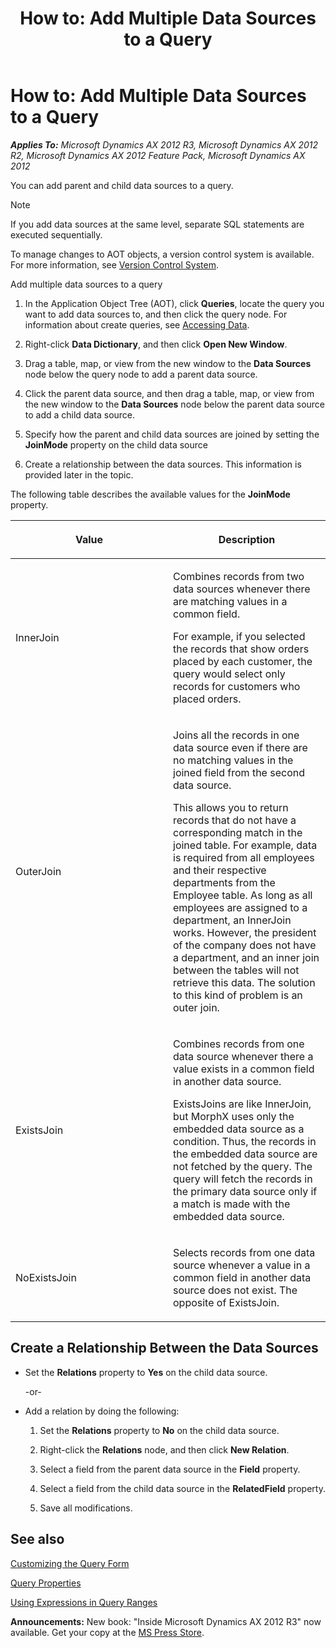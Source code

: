 ﻿---
title: 'How to: Add Multiple Data Sources to a Query'
TOCTitle: 'How to: Add Multiple Data Sources to a Query'
ms:assetid: e3aa5cca-76b4-4932-add8-cad72211e1c6
ms:mtpsurl: https://msdn.microsoft.com/en-us/library/Aa880078(v=AX.60)
ms:contentKeyID: 35253157
ms.date: 05/18/2015
mtps_version: v=AX.60
---

# How to: Add Multiple Data Sources to a Query 


_**Applies To:** Microsoft Dynamics AX 2012 R3, Microsoft Dynamics AX 2012 R2, Microsoft Dynamics AX 2012 Feature Pack, Microsoft Dynamics AX 2012_

You can add parent and child data sources to a query.


> [!NOTE]
> <P>If you add data sources at the same level, separate SQL statements are executed sequentially.</P>



To manage changes to AOT objects, a version control system is available. For more information, see [Version Control System](version-control-system.md).

Add multiple data sources to a query

1.  In the Application Object Tree (AOT), click **Queries**, locate the query you want to add data sources to, and then click the query node. For information about create queries, see [Accessing Data](accessing-data.md).

2.  Right-click **Data Dictionary**, and then click **Open New Window**.

3.  Drag a table, map, or view from the new window to the **Data Sources** node below the query node to add a parent data source.

4.  Click the parent data source, and then drag a table, map, or view from the new window to the **Data Sources** node below the parent data source to add a child data source.

5.  Specify how the parent and child data sources are joined by setting the **JoinMode** property on the child data source

6.  Create a relationship between the data sources. This information is provided later in the topic.

The following table describes the available values for the **JoinMode** property.

<table>
<colgroup>
<col style="width: 50%" />
<col style="width: 50%" />
</colgroup>
<thead>
<tr class="header">
<th><p>Value</p></th>
<th><p>Description</p></th>
</tr>
</thead>
<tbody>
<tr class="odd">
<td><p>InnerJoin</p></td>
<td><p>Combines records from two data sources whenever there are matching values in a common field.</p>
<p>For example, if you selected the records that show orders placed by each customer, the query would select only records for customers who placed orders.</p></td>
</tr>
<tr class="even">
<td><p>OuterJoin</p></td>
<td><p>Joins all the records in one data source even if there are no matching values in the joined field from the second data source.</p>
<p>This allows you to return records that do not have a corresponding match in the joined table. For example, data is required from all employees and their respective departments from the Employee table. As long as all employees are assigned to a department, an InnerJoin works. However, the president of the company does not have a department, and an inner join between the tables will not retrieve this data. The solution to this kind of problem is an outer join.</p></td>
</tr>
<tr class="odd">
<td><p>ExistsJoin</p></td>
<td><p>Combines records from one data source whenever there a value exists in a common field in another data source.</p>
<p>ExistsJoins are like InnerJoin, but MorphX uses only the embedded data source as a condition. Thus, the records in the embedded data source are not fetched by the query. The query will fetch the records in the primary data source only if a match is made with the embedded data source.</p></td>
</tr>
<tr class="even">
<td><p>NoExistsJoin</p></td>
<td><p>Selects records from one data source whenever a value in a common field in another data source does not exist. The opposite of ExistsJoin.</p></td>
</tr>
</tbody>
</table>


## Create a Relationship Between the Data Sources

  - Set the **Relations** property to **Yes** on the child data source.
    
    \-or-

  - Add a relation by doing the following:
    
    1.  Set the **Relations** property to **No** on the child data source.
    
    2.  Right-click the **Relations** node, and then click **New Relation**.
    
    3.  Select a field from the parent data source in the **Field** property.
    
    4.  Select a field from the child data source in the **RelatedField** property.
    
    5.  Save all modifications.

## See also

[Customizing the Query Form](customizing-the-query-form.md)

[Query Properties](https://msdn.microsoft.com/en-us/library/aa842737\(v=ax.60\))

[Using Expressions in Query Ranges](using-expressions-in-query-ranges.md)

  
**Announcements:** New book: "Inside Microsoft Dynamics AX 2012 R3" now available. Get your copy at the [MS Press Store](https://www.microsoftpressstore.com/store/inside-microsoft-dynamics-ax-2012-r3-9780735685109).


